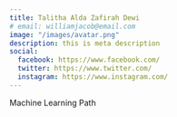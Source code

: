```yaml
---
title: Talitha Alda Zafirah Dewi
# email: williamjacob@email.com
image: "/images/avatar.png"
description: this is meta description
social:
  facebook: https://www.facebook.com/
  twitter: https://www.twitter.com/
  instagram: https://www.instagram.com/
---
```


Machine Learning Path
